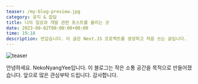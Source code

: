 ```yaml
---
teaser: /my-blog-preview.jpg
category: 공지 & 잡담
title: 나의 일상과 개발 관련 포스트를 올리는 곳
date: 2023-08-02T00:00:00+00:00
time: 19:18
description: 반갑습니다. 이 글은 Next.JS 프로젝트를 생성하고 처음 쓰는 글입니다.
---
```


![teaser](/my-blog-preview.jpg)

안녕하세요. NekoNyangYee입니다. 이 블로그는 작은 소통 공간을 목적으로 만들어졌습니다. 앞으로 많은 관심부탁 드립니다. 감사합니다.
